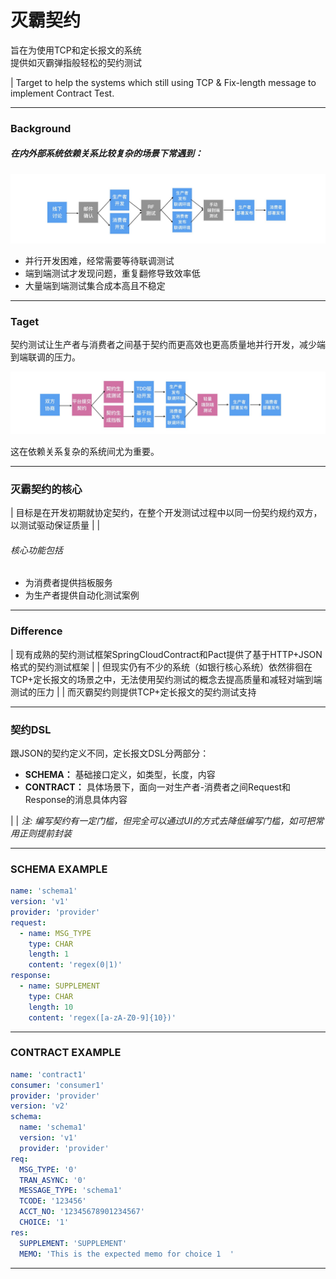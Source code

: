 
# 灭霸契约

旨在为使用TCP和定长报文的系统\
提供如灭霸弹指般轻松的契约测试

| 
Target to help the systems which still using TCP & Fix-length message to implement Contract Test. 
 
---

### Background

##### 在内外部系统依赖关系比较复杂的场景下常遇到：

![](background.jpg "常见流程")

- 并行开发困难，经常需要等待联调测试
- 端到端测试才发现问题，重复翻修导致效率低
- 大量端到端测试集合成本高且不稳定

------

### Taget

契约测试让生产者与消费者之间基于契约而更高效也更高质量地并行开发，减少端到端联调的压力。

![](target.jpg "目标流程")

这在依赖关系复杂的系统间尤为重要。

---

### 灭霸契约的核心

| 目标是在开发初期就协定契约，在整个开发测试过程中以同一份契约规约双方，以测试驱动保证质量
| 
|      
 
###### 核心功能包括
- 为消费者提供挡板服务
- 为生产者提供自动化测试案例

---


### Difference

| 现有成熟的契约测试框架SpringCloudContract和Pact提供了基于HTTP+JSON格式的契约测试框架
| 
| 但现实仍有不少的系统（如银行核心系统）依然徘徊在TCP+定长报文的场景之中，无法使用契约测试的概念去提高质量和减轻对端到端测试的压力
| 
| 而灭霸契约则提供TCP+定长报文的契约测试支持

---

### 契约DSL

跟JSON的契约定义不同，定长报文DSL分两部分：

- **SCHEMA：** 基础接口定义，如类型，长度，内容
- **CONTRACT：** 具体场景下，面向一对生产者-消费者之间Request和Response的消息具体内容

| 
| _注: 编写契约有一定门槛，但完全可以通过UI的方式去降低编写门槛，如可把常用正则提前封装_

------

### SCHEMA EXAMPLE

``` yaml
name: 'schema1'
version: 'v1'
provider: 'provider'
request:
  - name: MSG_TYPE
    type: CHAR
    length: 1
    content: 'regex(0|1)'
response:
  - name: SUPPLEMENT
    type: CHAR
    length: 10
    content: 'regex([a-zA-Z0-9]{10})'
```

------

### CONTRACT EXAMPLE

``` yaml
name: 'contract1'
consumer: 'consumer1'
provider: 'provider'
version: 'v2'
schema:
  name: 'schema1'
  version: 'v1'
  provider: 'provider'
req:
  MSG_TYPE: '0'
  TRAN_ASYNC: '0'
  MESSAGE_TYPE: 'schema1'
  TCODE: '123456'
  ACCT_NO: '12345678901234567'
  CHOICE: '1'
res:
  SUPPLEMENT: 'SUPPLEMENT'
  MEMO: 'This is the expected memo for choice 1  '
```

------



